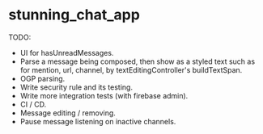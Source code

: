 # stunning_chat_app

TODO:

* UI for hasUnreadMessages.
* Parse a message being composed, then show as a styled text such as for mention, url, channel, by textEditingController's buildTextSpan.
* OGP parsing.
* Write security rule and its testing.
* Write more integration tests (with firebase admin).
* CI / CD.
* Message editing / removing.
* Pause message listening on inactive channels.